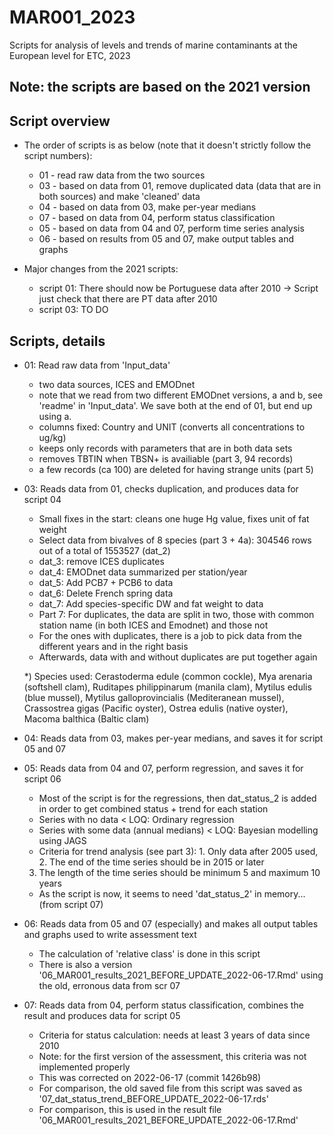 # MAR001_2023

Scripts for analysis of levels and trends of marine contaminants at the European level for ETC, 2023  
  
Note: the scripts are based on the 2021 version  
- 
  

## Script overview    

* The order of scripts is as below (note that it doesn't strictly follow the script numbers):    
    - 01 - read raw data from the two sources    
    - 03 - based on data from 01, remove duplicated data (data that are in both sources) and make 'cleaned' data   
    - 04 - based on data from 03, make per-year medians  
    - 07 - based on data from 04, perform status classification    
    - 05 - based on data from 04 and 07, perform time series analysis  
    - 06 - based on results from 05 and 07, make output tables and graphs  
    
* Major changes from the 2021 scripts:  
    - script 01: There should now be Portuguese data after 2010 -> Script just check that there are PT data after 2010  
    - script 03: TO DO  

## Scripts, details      

* 01: Read raw data from 'Input_data'   

    - two data sources, ICES and EMODnet  
    - note that we read from two different EMODnet versions, a and b, see 'readme' in 'Input_data'. 
    We save both at the end of 01, but end up using a.
    - columns fixed: Country and UNIT (converts all concentrations to ug/kg)   
    - keeps only records with parameters that are in both data sets
    - removes TBTIN when TBSN+ is availiable (part 3, 94 records)
    - a few records (ca 100) are deleted for having strange units (part 5)  

* 03: Reads data from 01, checks duplication, and produces data for script 04

    - Small fixes in the start: cleans one huge Hg value, fixes unit of fat weight
    - Select data from bivalves of 8 species (part 3 + 4a): 304546 rows out of a total of 1553527 (dat_2)  
    - dat_3: remove ICES duplicates  
    - dat_4: EMODnet data summarized per station/year  
    - dat_5: Add PCB7 + PCB6 to data 
    - dat_6: Delete French spring data   
    - dat_7: Add species-specific DW and fat weight to data   
    - Part 7: For duplicates, the data are split in two, those with common station name (in both ICES and Emodnet) and those not  
    - For the ones with duplicates, there is a job to pick data from the different years and in the right basis  
    - Afterwards, data with and without duplicates are put together again
    
    *) Species used: Cerastoderma edule (common cockle), Mya arenaria (softshell clam), Ruditapes philippinarum (manila clam), 
    Mytilus edulis (blue mussel), Mytilus galloprovincialis (Mediteranean mussel), Crassostrea gigas (Pacific oyster), 
    Ostrea edulis (native oyster), Macoma balthica (Baltic clam)
      
* 04: Reads data from 03, makes per-year medians, and saves it for script 05 and 07  

* 05: Reads data from 04 and 07, perform regression, and saves it for script 06
    
    - Most of the script is for the regressions, then dat_status_2 is added in order to get 
    combined status + trend for each station  
    - Series with no data < LOQ: Ordinary regression
    - Series with some data (annual medians) < LOQ: Bayesian modelling using JAGS  
    - Criteria for trend analysis (see part 3): 1. Only data after 2005 used, 2. The end of the time series should be in 2015 or later
    3. The length of the time series should be minimum 5 and maximum 10 years   

    - As the script is now, it seems to need 'dat_status_2' in memory... (from script 07)

* 06: Reads data from 05 and 07 (especially) and makes all output tables and graphs used to write assessment text  
    
    - The calculation of 'relative class' is done in this script   
    - There is also a version '06_MAR001_results_2021_BEFORE_UPDATE_2022-06-17.Rmd' using the old, erronous data from scr 07

* 07: Reads data from 04, perform status classification, combines the result and produces data for script 05

    - Criteria for status calculation: needs at least 3 years of data since 2010  
    - Note: for the first version of the assessment, this criteria was not implemented properly   
    - This was corrected on 2022-06-17 (commit 1426b98)   
    - For comparison, the old saved file from this script was saved as '07_dat_status_trend_BEFORE_UPDATE_2022-06-17.rds'  
    - For comparison, this is used in the result file '06_MAR001_results_2021_BEFORE_UPDATE_2022-06-17.Rmd'  


